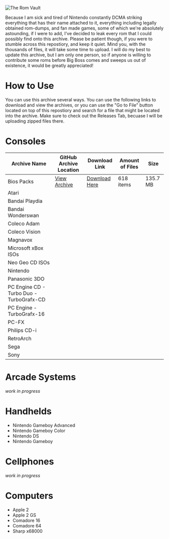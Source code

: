 ![The Rom Vault](https://github.com/TheArchyvist/the-rom-vault/blob/master/Assests%20and%20Notes/Pictures/roms%20vault%20resized.png)

Because I am sick and tired of Nintendo constantly DCMA striking everything that has their name attached to it, everything including legally obtained rom-dumps, and fan made games, some of which we're absolutely astounding, if I were to add, I've decided to leak every rom that I could possibly find onto this archive. Please be patient though, if you were to stumble across this repostiory, and keep it quiet. Mind you, with the thousands of files, it will take some time to upload. I will do my best to update this archive, but I am only one person, so if anyone is willing to contribute some roms before Big Boss comes and sweeps us out of existence, it would be greatly appreciated!

# How to Use
You can use this archive several ways. You can use the following links to download and view the archives, or you can use the "Go to File" button located on top of this repostiory and search for a file that might be located into the archive. Make sure to check out the Releases Tab, becuase I will be uploading zipped files there.

# Consoles
| Archive Name | GitHub Archive Location | Download Link | Amount of Files | Size |
|--------------------|--------------------|--------------------|--------------------|--------------------|
| Bios Packs         | [View Archive](https://github.com/TheArchyvist/the-rom-vault/tree/master/Consoles/Bios%20Packs) | [Download Here](https://downgit.github.io/#/home?url=https://github.com/TheArchyvist/the-rom-vault/tree/master/Consoles/Bios%20Packs) | 618 items | 135.7 MB |
| Atari |
| Bandai Playdia |
| Bandai Wonderswan |
| Coleco Adam |
| Coleco Vision |
| Magnavox |
| Microsoft xBox ISOs |
| Neo Geo CD ISOs |
| Nintendo |
| Panasonic 3DO |
| PC Engine CD - Turbo Duo - TurboGrafx-CD |
| PC Engine - TurboGrafx-16 |
| PC-FX |
| Philips CD-i |
| RetroArch |
| Sega |
| Sony |

# Arcade Systems
_work in progress_

# Handhelds
* Nintendo Gameboy Advanced
* Nintendo Gameboy Color
* Nintendo DS
* Nintendo Gameboy

# Cellphones
_work in progress_

# Computers
* Apple 2
* Apple 2 GS
* Comadore 16
* Comadore 64
* Sharp x68000

